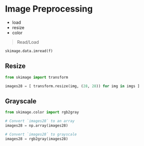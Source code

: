 # Image Preprocessing
- load
- resize
- color

> Read/Load

```python
skimage.data.imread(f)
```

## Resize
```python
from skimage import transform

images28 = [ transform.resize(img, (28, 28)) for img in imgs ]
```

## Grayscale
```python
from skimage.color import rgb2gray

# Convert `images28` to an array
images28 = np.array(images28)

# Convert `images28` to grayscale
images28 = rgb2gray(images28)
```

